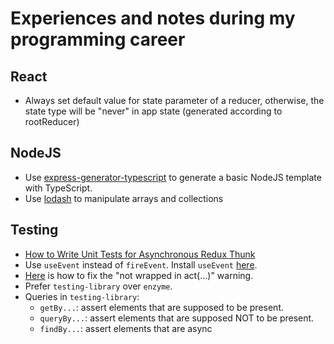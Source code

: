 # Experiences and notes during my programming career
## React
* Always set default value for state parameter of a reducer, otherwise, the state type will be "never" in app state (generated according to rootReducer)
## NodeJS
* Use [express-generator-typescript](https://www.npmjs.com/package/express-generator-typescript) to generate a basic NodeJS template with TypeScript.
* Use [lodash](https://lodash.com/docs/4.17.15) to manipulate arrays and collections
## Testing
* [How to Write Unit Tests for Asynchronous Redux Thunk](https://decembersoft.com/posts/how-to-unit-test-redux-thunks/)
* Use `useEvent` instead of `fireEvent`. Install `useEvent` [here](https://testing-library.com/docs/ecosystem-user-event/).
* [Here](https://kentcdodds.com/blog/fix-the-not-wrapped-in-act-warning) is how to fix the "not wrapped in act(...)" warning.
* Prefer `testing-library` over `enzyme`.
* Queries in `testing-library`:
    + `getBy...`: assert elements that are supposed to be present.
    + `queryBy...`: assert elements that are supposed NOT to be present.
    + `findBy...`: assert elements that are async
